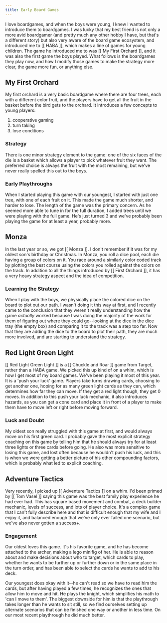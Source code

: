 ```yaml
---
title: Early Board Games
---
```


I love boardgames, and when the boys were young, I knew I wanted to introduce them to boardgames. I was lucky that my best friend is not only a more avid boardgamer (and pretty much any other hobby I have, but that's a different story) but also very aware of the board game ecosystem, and introduced me to [[ HABA ]], which makes a line of games for young children. The game he introduced me to was [[ My First Orchard ]], and it was also the first game the boys played. What follows is the boardgames they play now, and how I modify those games to make the strategy more clear, the game more fun, or anything else.

## My First Orchard

My first orchard is a very basic boardgame where there are four trees, each with a different color fruit, and the players have to get all the fruit in the basket before the bird gets to the orchard. It introduces a few concepts to young players:

1. cooperative gaming
2. turn taking
3. lose conditions

### Strategy

There is one minor strategy element to the game: one of the six faces of the die is a basket which allows a player to pick whatever fruit they want. The preferred choice is always the fruit with the most remaining, but we've never really spelled this out to the boys.

### Early Playthroughs

When I started playing this game with our youngest, I started with just one tree, with one of each fruit on it. This made the game much shorter, and harder to lose. The length of the game was the primary concern. As he seemed more able to tune in for the full duration, I added trees until we were playing with the full game. He's just turned 3 and we've probably been playing the game for at least a year, probably more.

## Monza

In the last year or so, we got [[ Monza ]]. I don't remember if it was for my oldest son's birthday or Christmas. In Monza, you roll a dice pool, each die having a group of colors on it. You race around a similarly color coded track by plotting the best course using the colors you rolled against the colors on the track. In addition to all the things introduced by [[ First Orchard ]], it has a very heavy strategy aspect and the idea of competition.

### Learning the Strategy

When I play with the boys, we physically place the colored dice on the board to plot out our path. I wasn't doing it this way at first, and I recently came to the conclusion that they weren't really understanding how the game _actually_ worked because I was doing the majority of the work for them of figuring out where they could go--looking at the dice in the dice tray (the empty box) and comparing it to the track was a step too far. Now that they are adding the dice to the board to plot their path, they are much more involved, and are starting to understand the strategy.

## Red Light Green Light

[[ Red Light Green Light ]] is a [[ Chuckle and Roar ]] game from Target, rather than a HABA game. We picked this up kind of on a whim, which is how I get most of my board games. We've been playing it most of this year. It is a 'push your luck' game. Players take turns drawing cards, choosing to get another one, hoping for as many green light cards as they can, which determines how far they can move. If they get a red light though, they get 0 moves. In addition to this push your luck mechanic, it also introduces hazards, as you can get a cone card and place it in front of a player to make them have to move left or right before moving forward.

### Luck and Doubt

My oldest son really struggled with this game at first, and would always move on his first green card. I probably gave the most explicit strategy coaching on this game by telling him that he should always try for at least three lights or three cards before going. He also was more sensitive to losing this game, and lost often because he wouldn't push his luck, and this is when we were getting a better picture of his other compounding factors, which is probably what led to explicit coaching.

## Adventure Tactics

Very recently, I picked up [[ Adventure Tactics ]] on a whim. I'd been primed by [[ Tom Vasel ]] saying this game was the best family play experience he had ever had. This has square based movement and combat, a deck builder mechanic, levels of success, and lots of player choice. It's a complex game that I can't fully describe here and that is difficult enough that my wife and I enjoy it, and balanced enough that we've only ever failed one scenario, but we've also never gotten a success+.

### Engagement

Our oldest loves this game. It's his favorite game, and he has become attached to the archer, making a lego minifig of her. He is able to reason about and make decisions about who to target, which cards to play, whether he wants to be further up or further down or in the same place in the turn order, and has been able to select the cards he wants to add to his deck.

Our youngest does okay with it--he can't read so we have to read him the cards, but after having played a few times, he recognizes the ones that allow him to move and hit. He plays the knight, which simplifies his math to 'can I move to them'.  The biggest downside for him is that the playthrough takes longer than he wants to sit still, so we find ourselves setting up alternate scenarios that can be finished one way or another in less time. On our most recent playthrough he did much better.
